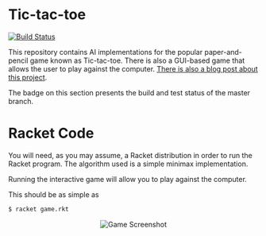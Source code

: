 # Tic-tac-toe

[![Build Status](https://travis-ci.org/bernardosulzbach/tic-tac-toe.svg?branch=master)](https://travis-ci.org/bernardosulzbach/tic-tac-toe)

This repository contains AI implementations for the popular paper-and-pencil
game known as Tic-tac-toe. There is also a GUI-based game that allows the user
to play against the computer. [There is also a blog post about this project](http://www.bernardosulzbach.com/tic-tac-toe-using-racket/).

The badge on this section presents the build and test status of the master
branch.

# Racket Code

You will need, as you may assume, a Racket distribution in order to run the
Racket program. The algorithm used is a simple minimax implementation.

Running the interactive game will allow you to play against the computer.

This should be as simple as

```bash
$ racket game.rkt
```

<p align="center">
  <img src="http://i.imgur.com/yLMuDUv.png" alt="Game Screenshot">
</p>
